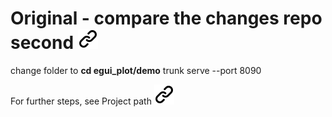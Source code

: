 # Original - compare the changes repo second [![alt text][1]](https://github.com/MathiasStadler/second)
<!-- keep the format -->
change folder to **cd egui_plot/demo**
trunk serve --port 8090
<!-- keep the format -->
For further steps, see Project path [![alt text][1]](project_path.md)
<!-- make folder and download the link sign vai curl -->
<!-- mkdir -p img && curl --create-dirs --output-dir img -O  "https://raw.githubusercontent.com/MathiasStadler/link_symbol_svg/refs/heads/main/link_symbol.svg"-->
<!-- Link sign - Don't Found a better way :-( - You know a better method? - **send me a email** -->
[1]: ./img/link_symbol.svg
<!-- keep the format -->